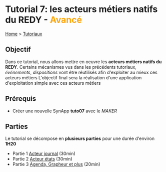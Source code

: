 # Tutorial 7: les acteurs métiers natifs du REDY - **<span style='color:orange'>Avancé</span>**


[Home](../../sitemap.md) > [Tutoriaux](../index.md)

## Objectif

Dans ce tutorial, nous allons mettre en oeuvre les **acteurs métiers natifs du REDY**. Certains mécanismes vus dans les précédents tutoriaux, _événements_, _dispositions_ vont être réutilisés afin d'exploiter au mieux ces acteurs métiers
L'objectif final sera la réalisation d'une application d'exploitation simple avec ces acteurs métiers

## Prérequis

* Créer une nouvelle SynApp **tuto07** avec le _MAKER_

## Parties

Le tutorial se décompose en **plusieurs parties** pour une durée d'environ **1H20**

* Partie 1 [Acteur journal](part1.md) (30min)
* Partie 2 [Acteur états](part2.md) (30min)
* Partie 3 [Agenda, Grapheur et plus](part3.md) (20min)